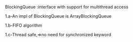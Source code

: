 BlockingQueue :interface with support for multithread access

1.a-An impl of BlockingQueue is ArrayBlockingQueue

1.b-FIFO algorithm

1.c-Thread safe,=>no need for synchronized keyword
 